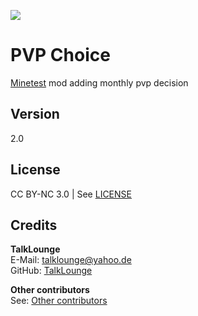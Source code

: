 ![](https://i.imgur.com/1fHSHc7.png)
# PVP Choice
[Minetest](https://www.minetest.net/ "Link to minetest.net") mod adding monthly pvp decision

## Version
2.0

## License
CC BY-NC 3.0 | See [LICENSE](https://github.com/TalkLounge/pvp_choice/blob/master/LICENSE.md "Link to LICENSE.md")

## Credits
**TalkLounge**  
E-Mail: talklounge@yahoo.de  
GitHub: [TalkLounge](https://github.com/TalkLounge/ "Link to TalkLounge's GitHub")

**Other contributors**  
See: [Other contributors](https://github.com/TalkLounge/pvp_choice/graphs/contributors "Link to other contributors")

